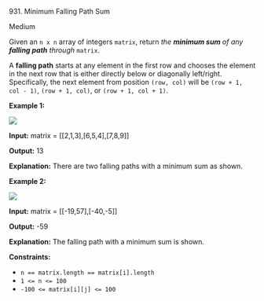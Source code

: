 931\. Minimum Falling Path Sum

Medium

Given an `n x n` array of integers `matrix`, return _the **minimum sum** of any **falling path** through_ `matrix`.

A **falling path** starts at any element in the first row and chooses the element in the next row that is either directly below or diagonally left/right. Specifically, the next element from position `(row, col)` will be `(row + 1, col - 1)`, `(row + 1, col)`, or `(row + 1, col + 1)`.

**Example 1:**

![](https://assets.leetcode.com/uploads/2021/11/03/failing1-grid.jpg)

**Input:** matrix = [[2,1,3],[6,5,4],[7,8,9]]

**Output:** 13

**Explanation:** There are two falling paths with a minimum sum as shown.

**Example 2:**

![](https://assets.leetcode.com/uploads/2021/11/03/failing2-grid.jpg)

**Input:** matrix = [[-19,57],[-40,-5]]

**Output:** -59

**Explanation:** The falling path with a minimum sum is shown.

**Constraints:**

*   `n == matrix.length == matrix[i].length`
*   `1 <= n <= 100`
*   `-100 <= matrix[i][j] <= 100`